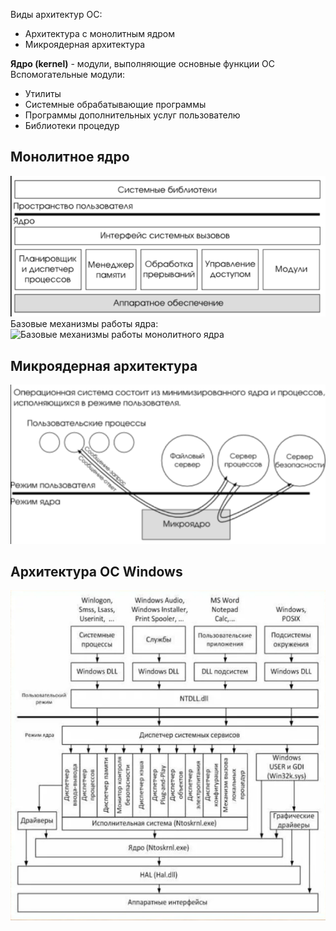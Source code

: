 Виды архитектур ОС:
- Архитектура с монолитным ядром
- Микроядерная архитектура
  
**Ядро (kernel)** - модули, выполняющие основные функции ОС  
Вспомогательные модули:
- Утилиты
- Системные обрабатывающие программы
- Программы дополнительных услуг пользователю
- Библиотеки процедур
## Монолитное ядро
![Монолитное ядро](../Pictures/02_01.%20Монолитное%20ядро.png)  
Базовые механизмы работы ядра:  
![Базовые механизмы работы монолитного ядра](02_02.%20Базовые%20механизмы%20работы%20монолитного%20ядра.png)  
## Микроядерная архитектура
![Микроядерная архитектура](../Pictures/02_03.%20Микроядерная%20архитектура.png)  
## Архитектура ОС Windows
![Архитектура ОС Windows](../Pictures/02_04.%20Архитектура%20ОС%20Windows.png)  
